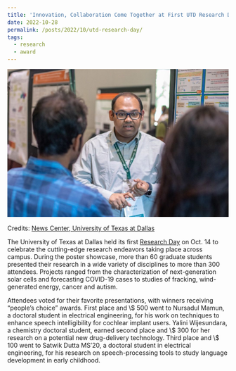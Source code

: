 ```yaml
---
title: 'Innovation, Collaboration Come Together at First UTD Research Day'
date: 2022-10-28
permalink: /posts/2022/10/utd-research-day/
tags:
  - research
  - award
---
```


<img src='/images/2022-10-28-UTD-Research-Day.jpeg'>

Credits: [News Center, University of Texas at Dallas](https://news.utdallas.edu/campus-community/research-day-2022/)

The University of Texas at Dallas held its first [Research Day](https://sites.utdallas.edu/researchday/) on Oct. 14 to celebrate the cutting-edge research endeavors taking place across campus. During the poster showcase, more than 60 graduate students presented their research in a wide variety of disciplines to more than 300 attendees. Projects ranged from the characterization of next-generation solar cells and forecasting COVID-19 cases to studies of fracking, wind-generated energy, cancer and autism.

Attendees voted for their favorite presentations, with winners receiving “people’s choice” awards. First place and \\$ 500 went to Nursadul Mamun, a doctoral student in electrical engineering, for his work on techniques to enhance speech intelligibility for cochlear implant users. Yalini Wijesundara, a chemistry doctoral student, earned second place and \\$ 300 for her research on a potential new drug-delivery technology. Third place and \\$ 100 went to Satwik Dutta MS’20, a doctoral student in electrical engineering, for his research on speech-processing tools to study language development in early childhood.

